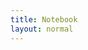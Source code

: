 ```yaml
---
title: Notebook
layout: normal
---
```

<div id="notebook" class="embed-responsive embed-responsive-16by9"> <iframe ng-src="[[ srcpath ]]" name="nb_ifr" id="nb_ifr" frameborder="0" height="auto" width="100%" > </iframe></div> <md-content style="display:none;" class="md-padding" layout-align="center center" layout="row"> <div flex-xs flex-gt-xs="30" layout="column"> <md-card > <img src="https://material.angularjs.org/latest/img/washedout.png" class="md-card-image" alt="Washed Out"> <md-card-title> <md-card-title-text> <span class="md-headline">Action buttons</span> </md-card-title-text> </md-card-title> <md-card-content> <p> The titles of Washed Out's breakthrough song and the first single from Paracosm share the two most important words in Ernest Greene's musical language: feel it. It's a simple request, as well... </p> <p> The titles of Washed Out's breakthrough song and the first single from Paracosm share the two most important words in Ernest Greene's musical language: feel it. It's a simple request, as well... </p> <p> The titles of Washed Out's breakthrough song and the first single from Paracosm share the two most important words in Ernest Greene's musical language: feel it. It's a simple request, as well... </p> </md-card-content> <md-card-actions layout="row" layout-align="end center"> <md-button>Action 1</md-button> <md-button>Action 2</md-button> </md-card-actions> </md-card> <md-card > <img src="https://material.angularjs.org/latest/img/washedout.png" class="md-card-image" alt="Washed Out"> <md-card-title> <md-card-title-text> <span class="md-headline">Action buttons</span> </md-card-title-text> </md-card-title> <md-card-content> <p> The titles of Washed Out's breakthrough song and the first single from Paracosm share the two most important words in Ernest Greene's musical language: feel it. It's a simple request, as well... </p> <p> The titles of Washed Out's breakthrough song and the first single from Paracosm share the two most important words in Ernest Greene's musical language: feel it. It's a simple request, as well... </p> <p> The titles of Washed Out's breakthrough song and the first single from Paracosm share the two most important words in Ernest Greene's musical language: feel it. It's a simple request, as well... </p> </md-card-content> <md-card-actions layout="row" layout-align="end center"> <md-button>Action 1</md-button> <md-button>Action 2</md-button> </md-card-actions> </md-card> <md-card > <img src="https://material.angularjs.org/latest/img/washedout.png" class="md-card-image" alt="Washed Out"> <md-card-title> <md-card-title-text> <span class="md-headline">Action buttons</span> </md-card-title-text> </md-card-title> <md-card-content> <p> The titles of Washed Out's breakthrough song and the first single from Paracosm share the two most important words in Ernest Greene's musical language: feel it. It's a simple request, as well... </p> <p> The titles of Washed Out's breakthrough song and the first single from Paracosm share the two most important words in Ernest Greene's musical language: feel it. It's a simple request, as well... </p> <p> The titles of Washed Out's breakthrough song and the first single from Paracosm share the two most important words in Ernest Greene's musical language: feel it. It's a simple request, as well... </p> </md-card-content> <md-card-actions layout="row" layout-align="end center"> <md-button>Action 1</md-button> <md-button>Action 2</md-button> </md-card-actions> </md-card></div> <div flex-xs flex-gt-xs="30" layout="column"> <md-card > <img src="https://material.angularjs.org/latest/img/washedout.png" class="md-card-image" alt="Washed Out"> <md-card-title> <md-card-title-text> <span class="md-headline">Action buttons</span> </md-card-title-text> </md-card-title> <md-card-content> <p> The titles of Washed Out's breakthrough song and the first single from Paracosm share the two most important words in Ernest Greene's musical language: feel it. It's a simple request, as well... </p> <p> The titles of Washed Out's breakthrough song and the first single from Paracosm share the two most important words in Ernest Greene's musical language: feel it. It's a simple request, as well... </p> <p> The titles of Washed Out's breakthrough song and the first single from Paracosm share the two most important words in Ernest Greene's musical language: feel it. It's a simple request, as well... </p> </md-card-content> <md-card-actions layout="row" layout-align="end center"> <md-button>Action 1</md-button> <md-button>Action 2</md-button> </md-card-actions> </md-card> <md-card > <img src="https://material.angularjs.org/latest/img/washedout.png" class="md-card-image" alt="Washed Out"> <md-card-title> <md-card-title-text> <span class="md-headline">Action buttons</span> </md-card-title-text> </md-card-title> <md-card-content> <p> The titles of Washed Out's breakthrough song and the first single from Paracosm share the two most important words in Ernest Greene's musical language: feel it. It's a simple request, as well... </p> <p> The titles of Washed Out's breakthrough song and the first single from Paracosm share the two most important words in Ernest Greene's musical language: feel it. It's a simple request, as well... </p> <p> The titles of Washed Out's breakthrough song and the first single from Paracosm share the two most important words in Ernest Greene's musical language: feel it. It's a simple request, as well... </p> </md-card-content> <md-card-actions layout="row" layout-align="end center"> <md-button>Action 1</md-button> <md-button>Action 2</md-button> </md-card-actions> </md-card> <md-card > <img src="https://material.angularjs.org/latest/img/washedout.png" class="md-card-image" alt="Washed Out"> <md-card-title> <md-card-title-text> <span class="md-headline">Action buttons</span> </md-card-title-text> </md-card-title> <md-card-content> <p> The titles of Washed Out's breakthrough song and the first single from Paracosm share the two most important words in Ernest Greene's musical language: feel it. It's a simple request, as well... </p> <p> The titles of Washed Out's breakthrough song and the first single from Paracosm share the two most important words in Ernest Greene's musical language: feel it. It's a simple request, as well... </p> <p> The titles of Washed Out's breakthrough song and the first single from Paracosm share the two most important words in Ernest Greene's musical language: feel it. It's a simple request, as well... </p> </md-card-content> <md-card-actions layout="row" layout-align="end center"> <md-button>Action 1</md-button> <md-button>Action 2</md-button> </md-card-actions> </md-card></div> <div flex-xs flex-gt-xs="30" layout="column"> <md-card > <img src="https://material.angularjs.org/latest/img/washedout.png" class="md-card-image" alt="Washed Out"> <md-card-title> <md-card-title-text> <span class="md-headline">Action buttons</span> </md-card-title-text> </md-card-title> <md-card-content> <p> The titles of Washed Out's breakthrough song and the first single from Paracosm share the two most important words in Ernest Greene's musical language: feel it. It's a simple request, as well... </p> <p> The titles of Washed Out's breakthrough song and the first single from Paracosm share the two most important words in Ernest Greene's musical language: feel it. It's a simple request, as well... </p> <p> The titles of Washed Out's breakthrough song and the first single from Paracosm share the two most important words in Ernest Greene's musical language: feel it. It's a simple request, as well... </p> </md-card-content> <md-card-actions layout="row" layout-align="end center"> <md-button>Action 1</md-button> <md-button>Action 2</md-button> </md-card-actions> </md-card> <md-card > <img src="https://material.angularjs.org/latest/img/washedout.png" class="md-card-image" alt="Washed Out"> <md-card-title> <md-card-title-text> <span class="md-headline">Action buttons</span> </md-card-title-text> </md-card-title> <md-card-content> <p> The titles of Washed Out's breakthrough song and the first single from Paracosm share the two most important words in Ernest Greene's musical language: feel it. It's a simple request, as well... </p> <p> The titles of Washed Out's breakthrough song and the first single from Paracosm share the two most important words in Ernest Greene's musical language: feel it. It's a simple request, as well... </p> <p> The titles of Washed Out's breakthrough song and the first single from Paracosm share the two most important words in Ernest Greene's musical language: feel it. It's a simple request, as well... </p> </md-card-content> <md-card-actions layout="row" layout-align="end center"> <md-button>Action 1</md-button> <md-button>Action 2</md-button> </md-card-actions> </md-card> <md-card > <img src="https://material.angularjs.org/latest/img/washedout.png" class="md-card-image" alt="Washed Out"> <md-card-title> <md-card-title-text> <span class="md-headline">Action buttons</span> </md-card-title-text> </md-card-title> <md-card-content> <p> The titles of Washed Out's breakthrough song and the first single from Paracosm share the two most important words in Ernest Greene's musical language: feel it. It's a simple request, as well... </p> <p> The titles of Washed Out's breakthrough song and the first single from Paracosm share the two most important words in Ernest Greene's musical language: feel it. It's a simple request, as well... </p> <p> The titles of Washed Out's breakthrough song and the first single from Paracosm share the two most important words in Ernest Greene's musical language: feel it. It's a simple request, as well... </p> </md-card-content> <md-card-actions layout="row" layout-align="end center"> <md-button>Action 1</md-button> <md-button>Action 2</md-button> </md-card-actions> </md-card></div>
</md-content>
